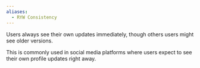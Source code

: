 ```yaml
---
aliases:
  - RYW Consistency
---
```



Users always see their own updates immediately, though others users might see older versions.

This is commonly used in social media platforms where users expect to see their own profile updates right away.

